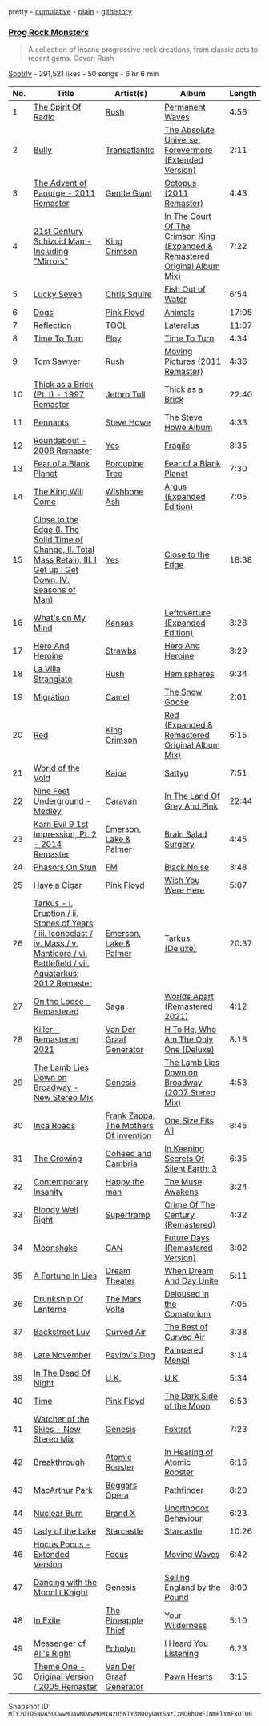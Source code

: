 pretty - [cumulative](/playlists/cumulative/37i9dQZF1DX0uqkwkR49kK.md) - [plain](/playlists/plain/37i9dQZF1DX0uqkwkR49kK) - [githistory](https://github.githistory.xyz/mackorone/spotify-playlist-archive/blob/main/playlists/plain/37i9dQZF1DX0uqkwkR49kK)

### [Prog Rock Monsters](https://open.spotify.com/playlist/37i9dQZF1DX0uqkwkR49kK)

> A collection of insane progressive rock creations, from classic acts to recent gems\. Cover: Rush

[Spotify](https://open.spotify.com/user/spotify) - 291,521 likes - 50 songs - 6 hr 6 min

| No. | Title | Artist(s) | Album | Length |
|---|---|---|---|---|
| 1 | [The Spirit Of Radio](https://open.spotify.com/track/4e9hUiLsN4mx61ARosFi7p) | [Rush](https://open.spotify.com/artist/2Hkut4rAAyrQxRdof7FVJq) | [Permanent Waves](https://open.spotify.com/album/3nUNxSh2szhmN7iifAKv5i) | 4:56 |
| 2 | [Bully](https://open.spotify.com/track/6TSydrT2mPst5IiwKJ5DYj) | [Transatlantic](https://open.spotify.com/artist/4eOjprZV7J3pEjQOsdtLjC) | [The Absolute Universe: Forevermore \(Extended Version\)](https://open.spotify.com/album/3ZKqkWeIrwr6eblRzeJRRj) | 2:11 |
| 3 | [The Advent of Panurge \- 2011 Remaster](https://open.spotify.com/track/3Z8tGcjElFgFZnga729G2m) | [Gentle Giant](https://open.spotify.com/artist/1hrQ50kU6hMQBVLatqUqnO) | [Octopus \(2011 Remaster\)](https://open.spotify.com/album/2xar45ZLETOzJwDH4DwihG) | 4:43 |
| 4 | [21st Century Schizoid Man \- Including "Mirrors"](https://open.spotify.com/track/5L7VBYoosmkmiiDlzumdCe) | [King Crimson](https://open.spotify.com/artist/7M1FPw29m5FbicYzS2xdpi) | [In The Court Of The Crimson King \(Expanded & Remastered Original Album Mix\)](https://open.spotify.com/album/6tVg2Wl9hVKMpHYcAl2V2M) | 7:22 |
| 5 | [Lucky Seven](https://open.spotify.com/track/2FRsZLQcMShPfR6IU2pnhD) | [Chris Squire](https://open.spotify.com/artist/7G3uxJYCXXvkJJMORkc1rk) | [Fish Out of Water](https://open.spotify.com/album/41hU09UUyzizOKkpwfChru) | 6:54 |
| 6 | [Dogs](https://open.spotify.com/track/2jvuMDqBK04WvCYYz5qjvG) | [Pink Floyd](https://open.spotify.com/artist/0k17h0D3J5VfsdmQ1iZtE9) | [Animals](https://open.spotify.com/album/3b4E89rxzZQ9zkhgKpj8N4) | 17:05 |
| 7 | [Reflection](https://open.spotify.com/track/0R7HFX1LW3E0ZR5BnAJLHz) | [TOOL](https://open.spotify.com/artist/2yEwvVSSSUkcLeSTNyHKh8) | [Lateralus](https://open.spotify.com/album/5l5m1hnH4punS1GQXgEi3T) | 11:07 |
| 8 | [Time To Turn](https://open.spotify.com/track/3DW1BXUHalgmS7QfcS1TnY) | [Eloy](https://open.spotify.com/artist/00ZLLJ51l9Ir5gyaGSUYxL) | [Time To Turn](https://open.spotify.com/album/24xpef77qNidD1GoWXBHLf) | 4:34 |
| 9 | [Tom Sawyer](https://open.spotify.com/track/3QZ7uX97s82HFYSmQUAN1D) | [Rush](https://open.spotify.com/artist/2Hkut4rAAyrQxRdof7FVJq) | [Moving Pictures \(2011 Remaster\)](https://open.spotify.com/album/2xg7iIKoSqaDNpDbJnyCjY) | 4:36 |
| 10 | [Thick as a Brick \(Pt\. I\) \- 1997 Remaster](https://open.spotify.com/track/0eufeeCADKlpxLA7HATWBW) | [Jethro Tull](https://open.spotify.com/artist/6w6z8m4WXX7Tub4Rb6Lu7R) | [Thick as a Brick](https://open.spotify.com/album/1ZxChDw03SUFGUz0RC8A8M) | 22:40 |
| 11 | [Pennants](https://open.spotify.com/track/3UH0lJELrEKtvATxKBrO19) | [Steve Howe](https://open.spotify.com/artist/6W7XIO8Ua1RIisnSf0QIoI) | [The Steve Howe Album](https://open.spotify.com/album/6TI6gnnePvPEYRUMW6z6d5) | 4:33 |
| 12 | [Roundabout \- 2008 Remaster](https://open.spotify.com/track/7lPjS6Yd4lRk4BsboDsm1H) | [Yes](https://open.spotify.com/artist/7AC976RDJzL2asmZuz7qil) | [Fragile](https://open.spotify.com/album/4X6gq5bgpGXcHINlFWzriM) | 8:35 |
| 13 | [Fear of a Blank Planet](https://open.spotify.com/track/5TnIBKE4G3OEqOnRG7gnNb) | [Porcupine Tree](https://open.spotify.com/artist/5NXHXK6hOCotCF8lvGM1I0) | [Fear of a Blank Planet](https://open.spotify.com/album/59J51uy6r6QcYe7cX0Fzz6) | 7:30 |
| 14 | [The King Will Come](https://open.spotify.com/track/2Lathi1zVEUYJtnyp8BkUW) | [Wishbone Ash](https://open.spotify.com/artist/77zwstbi3x1IxnbDFg6uns) | [Argus \(Expanded Edition\)](https://open.spotify.com/album/7xEluvnbmFtRB5g66CJ2ND) | 7:05 |
| 15 | [Close to the Edge \(I\. The Solid Time of Change, II\. Total Mass Retain, III\. I Get up I Get Down, IV\. Seasons of Man\)](https://open.spotify.com/track/1oJ2a13bVN1RssKIWxKLe2) | [Yes](https://open.spotify.com/artist/7AC976RDJzL2asmZuz7qil) | [Close to the Edge](https://open.spotify.com/album/252LyflX4wUeISSzgL392F) | 18:38 |
| 16 | [What's on My Mind](https://open.spotify.com/track/4DF4knUo8uST0QOR6ZqLsD) | [Kansas](https://open.spotify.com/artist/2hl0xAkS2AIRAu23TVMBG1) | [Leftoverture \(Expanded Edition\)](https://open.spotify.com/album/7MejfRSNnrpcLZIxkeZDqR) | 3:28 |
| 17 | [Hero And Heroine](https://open.spotify.com/track/0jSaOciSTnoy9YKOQhLQ1t) | [Strawbs](https://open.spotify.com/artist/7dtYyLTWjuZGOcweC3eD2f) | [Hero And Heroine](https://open.spotify.com/album/1L0xniy2sSr8SfM8sD7rdJ) | 3:29 |
| 18 | [La Villa Strangiato](https://open.spotify.com/track/4CyElmiM9EF9aURGWlPZLi) | [Rush](https://open.spotify.com/artist/2Hkut4rAAyrQxRdof7FVJq) | [Hemispheres](https://open.spotify.com/album/2vrM9ltjKIvNg3nkwXoJuc) | 9:34 |
| 19 | [Migration](https://open.spotify.com/track/1QYpsiC3a6kg1mrWKZ9PHK) | [Camel](https://open.spotify.com/artist/3Uz6jx81OY2J5K8Z4wmy2P) | [The Snow Goose](https://open.spotify.com/album/7ny9OWZ336Y4gGSSgHlkFB) | 2:01 |
| 20 | [Red](https://open.spotify.com/track/2ROj14ZhKchHWBMtzwzo0i) | [King Crimson](https://open.spotify.com/artist/7M1FPw29m5FbicYzS2xdpi) | [Red \(Expanded & Remastered Original Album Mix\)](https://open.spotify.com/album/13dGZzRzFoejmyVXAbTPAH) | 6:15 |
| 21 | [World of the Void](https://open.spotify.com/track/2rYIPIXL0b8oVMvsZAoF1J) | [Kaipa](https://open.spotify.com/artist/2pD2PTwYf1XJQth2hSEmpa) | [Sattyg](https://open.spotify.com/album/32uueAtXcDeYIQ2I26qFo0) | 7:51 |
| 22 | [Nine Feet Underground \- Medley](https://open.spotify.com/track/0Y4Qokp46GcqB9aXX2nFNZ) | [Caravan](https://open.spotify.com/artist/5kwbFaRKf9HCFGrJPacZ7s) | [In The Land Of Grey And Pink](https://open.spotify.com/album/6TWjon4uYsV2wu7QJTuKjd) | 22:44 |
| 23 | [Karn Evil 9 1st Impression, Pt\. 2 \- 2014 Remaster](https://open.spotify.com/track/0nDQu5i6B93GvUJH8iJ0y9) | [Emerson, Lake & Palmer](https://open.spotify.com/artist/0nCiidE5GgDrc5kWN3NZgZ) | [Brain Salad Surgery](https://open.spotify.com/album/1wTqdsmCCQQLCQjXZM3H59) | 4:45 |
| 24 | [Phasors On Stun](https://open.spotify.com/track/5BY8dGGf3BaJ3isf87Gi8e) | [FM](https://open.spotify.com/artist/0WOZYC6Auxvg8pb6m15Wow) | [Black Noise](https://open.spotify.com/album/0rlAUicBfsAHnq0oUuWYTX) | 3:48 |
| 25 | [Have a Cigar](https://open.spotify.com/track/3CmHvyZQQAGkKkTjTBFWN6) | [Pink Floyd](https://open.spotify.com/artist/0k17h0D3J5VfsdmQ1iZtE9) | [Wish You Were Here](https://open.spotify.com/album/0bCAjiUamIFqKJsekOYuRw) | 5:07 |
| 26 | [Tarkus \- i\. Eruption / ii\. Stones of Years / iii\. Iconoclast / iv\. Mass / v\. Manticore / vi\. Battlefield / vii\. Aquatarkus; 2012 Remaster](https://open.spotify.com/track/62d0aGpYF2p8fpvJ1qa32V) | [Emerson, Lake & Palmer](https://open.spotify.com/artist/0nCiidE5GgDrc5kWN3NZgZ) | [Tarkus \(Deluxe\)](https://open.spotify.com/album/6mqJylLfGnLCXhdyMPBCRo) | 20:37 |
| 27 | [On the Loose \- Remastered](https://open.spotify.com/track/1gRqRvIyDWIkEuczfC4krI) | [Saga](https://open.spotify.com/artist/09u8U2kk11NOZFLcNJEdJF) | [Worlds Apart \(Remastered 2021\)](https://open.spotify.com/album/4hlUznCGhZql7AKlitaPbj) | 4:12 |
| 28 | [Killer \- Remastered 2021](https://open.spotify.com/track/0TMKja08JBRFwkdpl9IpI3) | [Van Der Graaf Generator](https://open.spotify.com/artist/02frazNrWgZCxUEf4UTfHt) | [H To He, Who Am The Only One \(Deluxe\)](https://open.spotify.com/album/1n6mujGDmusUYHfuFtZZvJ) | 8:18 |
| 29 | [The Lamb Lies Down on Broadway \- New Stereo Mix](https://open.spotify.com/track/10birs3L6T1PnvDwk4NXuf) | [Genesis](https://open.spotify.com/artist/3CkvROUTQ6nRi9yQOcsB50) | [The Lamb Lies Down on Broadway \(2007 Stereo Mix\)](https://open.spotify.com/album/49BxISwAbZZfmlhqD6Vh88) | 4:53 |
| 30 | [Inca Roads](https://open.spotify.com/track/0txIkFgdvURMOn35C2fvI3) | [Frank Zappa](https://open.spotify.com/artist/6ra4GIOgCZQZMOaUECftGN), [The Mothers Of Invention](https://open.spotify.com/artist/3P2gYnypDVi90ZavnaAhfL) | [One Size Fits All](https://open.spotify.com/album/4mp2SC1Wq9jZJINGPAKv0V) | 8:45 |
| 31 | [The Crowing](https://open.spotify.com/track/7fT97iUO2mul3BIAAut70b) | [Coheed and Cambria](https://open.spotify.com/artist/3utxjLheHaVEd9bPjQRsy8) | [In Keeping Secrets Of Silent Earth: 3](https://open.spotify.com/album/2oWXmi9uLRKn60yRmY22MB) | 6:35 |
| 32 | [Contemporary Insanity](https://open.spotify.com/track/5nlzy7UuII3tv8jPV2JiLo) | [Happy the man](https://open.spotify.com/artist/6aJOdlEvn7AFJTHCLZTwJH) | [The Muse Awakens](https://open.spotify.com/album/56MxFDtd5NhmmGBzbNmc0I) | 3:24 |
| 33 | [Bloody Well Right](https://open.spotify.com/track/2SmlWvdYG6FsagxN3FkHMI) | [Supertramp](https://open.spotify.com/artist/3JsMj0DEzyWc0VDlHuy9Bx) | [Crime Of The Century \(Remastered\)](https://open.spotify.com/album/2wrHaulTgqqkVKx0k7Kq4r) | 4:32 |
| 34 | [Moonshake](https://open.spotify.com/track/6ACXIPu0jhLDriV5sjrWtb) | [CAN](https://open.spotify.com/artist/4l8xPGtl6DHR2uvunqrl8r) | [Future Days \(Remastered Version\)](https://open.spotify.com/album/22ZgHorVJzcZ4m8YBZCw4w) | 3:02 |
| 35 | [A Fortune In Lies](https://open.spotify.com/track/5g2M9oRpdhg32GepfEmUQy) | [Dream Theater](https://open.spotify.com/artist/2aaLAng2L2aWD2FClzwiep) | [When Dream And Day Unite](https://open.spotify.com/album/1AznpOdGM8OcHYmqOUBXy3) | 5:11 |
| 36 | [Drunkship Of Lanterns](https://open.spotify.com/track/1hWw1UGI5GuowixFmunO9y) | [The Mars Volta](https://open.spotify.com/artist/75U40yZLLPglFgXbDVnmVs) | [Deloused in the Comatorium](https://open.spotify.com/album/0CA2EVHhRPR5VPV78KZw89) | 7:05 |
| 37 | [Backstreet Luv](https://open.spotify.com/track/3KHAmvnxOlkVOiELYW4KG9) | [Curved Air](https://open.spotify.com/artist/3UtSTTCQ0EMUQxmsfZ3Px1) | [The Best of Curved Air](https://open.spotify.com/album/7hfA825fDvgS0W95LV5kDy) | 3:38 |
| 38 | [Late November](https://open.spotify.com/track/7vnYJ3614D81Ips9RgU5y5) | [Pavlov's Dog](https://open.spotify.com/artist/3ZTpSMKKljfomqVgeJGwDL) | [Pampered Menial](https://open.spotify.com/album/2124SGcSNl3pYWNAdaXCir) | 3:14 |
| 39 | [In The Dead Of Night](https://open.spotify.com/track/7s4eOa9D4Qt7o3iRChaVIu) | [U.K.](https://open.spotify.com/artist/64vNIhiqTanqaY1VJucSAS) | [U.K.](https://open.spotify.com/album/75z31r1se3YTcaPwmFJtp7) | 5:34 |
| 40 | [Time](https://open.spotify.com/track/3TO7bbrUKrOSPGRTB5MeCz) | [Pink Floyd](https://open.spotify.com/artist/0k17h0D3J5VfsdmQ1iZtE9) | [The Dark Side of the Moon](https://open.spotify.com/album/4LH4d3cOWNNsVw41Gqt2kv) | 6:53 |
| 41 | [Watcher of the Skies \- New Stereo Mix](https://open.spotify.com/track/0QtL2ONAn6cSamg6vzvGI7) | [Genesis](https://open.spotify.com/artist/3CkvROUTQ6nRi9yQOcsB50) | [Foxtrot](https://open.spotify.com/album/3y67YB3vSbaopIg1VoAO1n) | 7:23 |
| 42 | [Breakthrough](https://open.spotify.com/track/4LwrmHM4m9oGbpMoaS7N1W) | [Atomic Rooster](https://open.spotify.com/artist/6Ix7Hx8Af0jg9X4OfD9sYR) | [In Hearing of Atomic Rooster](https://open.spotify.com/album/4ThQKimTEuqYTCkJMMhWP8) | 6:16 |
| 43 | [MacArthur Park](https://open.spotify.com/track/1RefUer3ZJ0dVkELDdVctr) | [Beggars Opera](https://open.spotify.com/artist/1Q1IgVCRwAqQxgcM8a64zP) | [Pathfinder](https://open.spotify.com/album/4vDouPNKFQs5GGCjLuLt9W) | 8:20 |
| 44 | [Nuclear Burn](https://open.spotify.com/track/0aVwclUm2FsksllwpJRlaX) | [Brand X](https://open.spotify.com/artist/4DngluvBNHm2Q0rLW1yEqy) | [Unorthodox Behaviour](https://open.spotify.com/album/269fg0y6CZLjYoWgTiIad0) | 6:23 |
| 45 | [Lady of the Lake](https://open.spotify.com/track/4U4jKOweJ8FJ061VVp5l2p) | [Starcastle](https://open.spotify.com/artist/0bWkqEiCzUo1qRiQXI0VdJ) | [Starcastle](https://open.spotify.com/album/1fxW4E9zQ5RIIc4k1aPZRy) | 10:26 |
| 46 | [Hocus Pocus \- Extended Version](https://open.spotify.com/track/6iZtDWu3FTuxu7AprIqA3Y) | [Focus](https://open.spotify.com/artist/0ifzzRKdmtgaHy9cfnnyCR) | [Moving Waves](https://open.spotify.com/album/3oUXNITVgUpdN2cUwH3hmS) | 6:42 |
| 47 | [Dancing with the Moonlit Knight](https://open.spotify.com/track/1a1xoTlWpndO6azw57dKdJ) | [Genesis](https://open.spotify.com/artist/3CkvROUTQ6nRi9yQOcsB50) | [Selling England by the Pound](https://open.spotify.com/album/1rZGSWC3pMmejDwYG0ZXma) | 8:00 |
| 48 | [In Exile](https://open.spotify.com/track/0mZIRxmun8Lg6Ec9NpPAmm) | [The Pineapple Thief](https://open.spotify.com/artist/4lrBMUSk8PiNnCEZfsmPAk) | [Your Wilderness](https://open.spotify.com/album/7jjzqewWL5T2lj8hU2Z4bG) | 5:10 |
| 49 | [Messenger of All's Right](https://open.spotify.com/track/1uKNMSrOTs0PLETx8G5DPz) | [Echolyn](https://open.spotify.com/artist/4gDS6GaqnAnBXbTfGR6LhA) | [I Heard You Listening](https://open.spotify.com/album/3gFBs80PxbFpy8NISHTCy4) | 6:23 |
| 50 | [Theme One \- Original Version / 2005 Remaster](https://open.spotify.com/track/5laKMHPXWIIJMsuMhSgnwV) | [Van Der Graaf Generator](https://open.spotify.com/artist/02frazNrWgZCxUEf4UTfHt) | [Pawn Hearts](https://open.spotify.com/album/5Lrsef2F6ZHNC5yIUEJouw) | 3:15 |

Snapshot ID: `MTY3OTQ5NDA5OCwwMDAwMDAwMDM1NzU5NTY3MDQyOWY5NzIzMDBhOWFiNmRlYmFkOTQ0`
